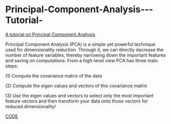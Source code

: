 # Principal-Component-Analysis---Tutorial-



[A tutorial on Principal Component Analysis](https://arxiv.org/pdf/1404.1100.pdf?utm_content=bufferb37df&utm_medium=social&utm_source=facebook.com&utm_campaign=buffer)


Principal Component Analysis (PCA) is a simple yet powerful technique used for dimensionality reduction. Through it, we can directly decrease the number of feature variables, thereby narrowing down the important features and saving on computations. From a high-level view PCA has three main steps:

(1) Compute the covariance matrix of the data

(2) Compute the eigen values and vectors of this covariance matrix

(3) Use the eigen values and vectors to select only the most important feature vectors and then transform your data onto those vectors for     reduced dimensionality!


[CODE](https://towardsdatascience.com/principal-component-analysis-your-tutorial-and-code-9719d3d3f376)
